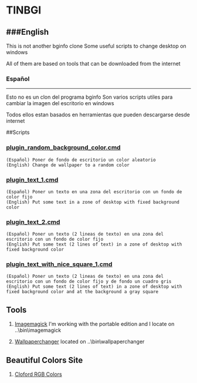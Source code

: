 # TINBGI

###English
-------
This is not another bginfo clone
Some useful scripts to change desktop on windows

All of them are based on tools that can be downloaded from the internet


### Español
-------
Esto no es un clon del programa bginfo
Son varios scripts utiles para cambiar la imagen del escritorio en windows

Todos ellos estan basados en herramientas que pueden descargarse desde internet


##Scripts

### [plugin_random_background_color.cmd](https://github.com/pacotudel/tinbgi/blob/master/plugin_random_background_color.cmd)
	(Español) Poner de fondo de escritorio un color aleatorio
	(English) Change de wallpaper to a random color
	
### [plugin_text_1.cmd](https://github.com/pacotudel/tinbgi/blob/master/plugin_text_1.cmd)
	(Español) Poner un texto en una zona del escritorio con un fondo de color fijo
	(English) Put some text in a zone of desktop with fixed background color

### [plugin_text_2.cmd](https://github.com/pacotudel/tinbgi/blob/master/plugin_text_2.cmd)
	(Español) Poner un texto (2 lineas de texto) en una zona del escritorio con un fondo de color fijo
	(English) Put some text (2 lines of text) in a zone of desktop with fixed background color

### [plugin_text_with_nice_square_1.cmd](https://github.com/pacotudel/tinbgi/blob/master/plugin_text_with_nice_square_1.cmd)
	(Español) Poner un texto (2 lineas de texto) en una zona del escritorio con un fondo de color fijo y de fondo un cuadro gris
	(English) Put some text (2 lines of text) in a zone of desktop with fixed background color and at the background a gray square

Tools
-----

1. [Imagemagick](http://www.imagemagick.org/script/binary-releases.php) I'm working with the portable edition and I locate on ..\bin\imagemagick

2. [Wallpaperchanger](http://www.sg20.com/wallpaperchanger/) located on ..\bin\wallpaperchanger

Beautiful Colors Site
---------------------
1. [Cloford RGB Colors](http://cloford.com/resources/colours/500col.htm)